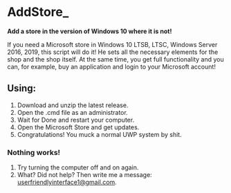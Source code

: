# AddStore_
**Add a store in the version of Windows 10 where it is not!**

If you need a Microsoft store in Windows 10 LTSB, LTSC, Windows Server 2016, 2019, this script will do it! He sets all the necessary elements for the shop and the shop itself. At the same time, you get full functionality and you can, for example, buy an application and login to your Microsoft account!

## Using:
1. Download and unzip the latest release.
2. Open the .cmd file as an administrator.
3. Wait for Done and restart your computer.
4. Open the Microsoft Store and get updates.
5. Congratulations! You muck a normal UWP system by shit.

### Nothing works!
1. Try turning the computer off and on again.
2. What? Did not help? Then write me a message: userfriendlyinterface1@gmail.com.
